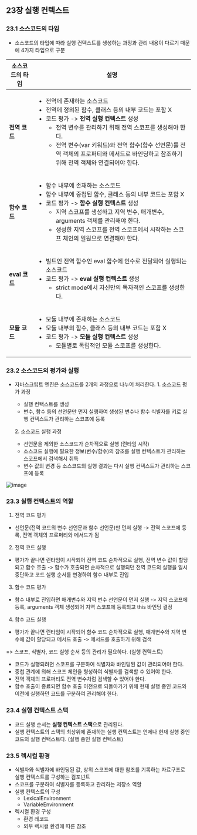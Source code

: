 ## 23장 실행 컨텍스트

### 23.1 소스코드의 타입

- 소스코드의 타입에 따라 실행 컨텍스트를 생성하는 과정과 관리 내용이 다르기 때문에 4가지 타입으로 구분

| 소스코드의 타입 | 설명                                                                                                                                                                                                                                                                                                                                                                          |
| --------------- | ----------------------------------------------------------------------------------------------------------------------------------------------------------------------------------------------------------------------------------------------------------------------------------------------------------------------------------------------------------------------------- |
| **전역 코드**   | <ul><li>전역에 존재하는 소스코드</li><li>전역에 정의된 함수, 클래스 등의 내부 코드는 포함 X</li><li>코드 평가 -> **전역 실행 컨텍스트** 생성<ul><li>전역 변수를 관리하기 위해 전역 스코프를 생성해야 한다.</li><li>전역 변수(var 키워드)와 전역 함수(함수 선언문)를 전역 객체의 프로퍼티와 메서드로 바인딩하고 참조하기 위해 전역 객체와 연결되어야 한다.</li></ul></li></ul> |
| **함수 코드**   | <ul><li>함수 내부에 존재하는 소스코드</li><li>함수 내부에 중첩된 함수, 클래스 등의 내부 코드는 포함 X</li><li>코드 평가 -> **함수 실행 컨텍스트** 생성<ul><li>지역 스코프를 생성하고 지역 변수, 매개변수, arguments 객체를 관리해야 한다.</li><li>생성한 지역 스코프를 전역 스코프에서 시작하는 스코프 체인의 일원으로 연결해야 한다.</li></ul></li></ul>                     |
| **eval 코드**   | <ul><li>빌트인 전역 함수인 eval 함수에 인수로 전달되어 실행되는 소스코드</li><li>코드 평가 -> **eval 실행 컨텍스트** 생성<ul><li>strict mode에서 자신만의 독자적인 스코프를 생성한다.</li></ul></li></ul>                                                                                                                                                                     |
| **모듈 코드**   | <ul><li>모듈 내부에 존재하는 소스코드</li><li>모듈 내부의 함수, 클래스 등의 내부 코드는 포함 X</li><li>코드 평가 -> **모듈 실행 컨텍스트** 생성<ul><li>모듈별로 독립적인 모듈 스코프를 생성한다.</li></ul></li></ul>                                                                                                                                                          |

### 23.2 소스코드의 평가와 실행

- 자바스크립트 엔진은 소스코드를 2개의 과정으로 나누어 처리한다.
  1\. 소스코드 평가 과정

  - 실행 컨택스트를 생성
  - 변수, 함수 등의 선언문만 먼저 실행하여 생성된 변수나 함수 식별자를 키로 실행 컨텍스트가 관리하는 스코프에 등록

  2\. 소스코드 실행 과정

  - 선언문을 제외한 소스코드가 순차적으로 실행 (런타임 시작)
  - 소스코드 실행에 필요한 정보(변수/함수)의 참조를 실행 컨텍스트가 관리하는 스코프에서 검색해서 취득
  - 변수 값의 변경 등 소스코드의 실행 결과는 다시 실행 컨텍스트가 관리하는 스코프에 등록

![image](https://github.com/Next-by-Next/Javascript-Deep-Dive-Study/assets/78250089/f647d66c-5775-4482-8a4c-2f80d240dce8)

### 23.3 실행 컨텍스트의 역할

1. 전역 코드 평가

- 선언문(전역 코드의 변수 선언문과 함수 선언문)만 먼저 실행 -> 전역 스코프에 등록, 전역 객체의 프로퍼티와 메서드가 됨

2. 전역 코드 실행

- 평가가 끝나면 런타임이 시작되어 전역 코드 순차적으로 실행, 전역 변수 값이 할당되고 함수 호출 -> 함수가 호출되면 순차적으로 실행되던 전역 코드의 실행을 일시 중단하고 코드 실행 순서를 변경하여 함수 내부로 진입

3. 함수 코드 평가

- 함수 내부로 진입하면 매개변수와 지역 변수 선언문이 먼저 실행 -> 지역 스코프에 등록, arguments 객체 생성되어 지역 스코프에 등록되고 this 바인딩 결정

4. 함수 코드 실행

- 평가가 끝나면 런타임이 시작되어 함수 코드 순차적으로 실행, 매개변수와 지역 변수에 값이 할당되고 메서드 호출 -> 메서드를 호출하기 위해 검색

=>
스코프, 식별자, 코드 실행 순서 등의 관리가 필요하다. (실행 컨텍스트)

- 코드가 실행되려면 스코프를 구분하여 식별자와 바인딩된 값이 관리되어야 한다.
- 중첩 관계에 의해 스코프 체인을 형성하여 식별자를 검색할 수 있어야 한다.
- 전역 객체의 프로퍼티도 전역 변수처럼 검색할 수 있어야 한다.
- 함수 호출이 종료되면 함수 호출 이전으로 되돌아가기 위해 현재 실행 중인 코드와 이전에 실행하던 코드를 구분하여 관리해야 한다.

### 23.4 실행 컨텍스트 스택

- 코드 실행 순서는 **실행 컨텍스트 스택**으로 관리된다.
- 실행 컨텍스트의 스택의 최상위에 존재하는 실행 컨텍스트는 언제나 현재 실행 중인 코드의 실행 컨택스트다. (실행 중인 실행 컨텍스트)

### 23.5 렉시컬 환경

- 식별자와 식별자에 바인딩된 값, 상위 스코프에 대한 참조를 기록하는 자료구조로 실행 컨텍스트를 구성하는 컴포넌트
- 스코프를 구분하여 식별자를 등록하고 관리하는 저장소 역할
- 실행 컨텍스트의 구성
  - LexicalEnvironment
  - VariableEnvironment
- 렉시컬 환경 구성
  - 환경 레코드
  - 외부 렉시컬 환경에 따른 참조
